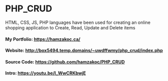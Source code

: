 # PHP_CRUD


HTML, CSS, JS, PHP languages have been used for creating an online shopping application to Create, Read, Update and Delete items

#### My Portfolio: https://hamzakoc.ca/
#### Website:  http://box5494.temp.domains/~uwdffwmy/php_crud/index.php
#### Source Code: https://github.com/hamzakoc/PHP_CRUD
#### Intro: https://youtu.be/I_WwCRKbwjE
